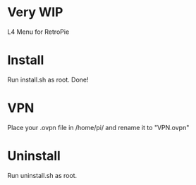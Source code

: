 # Very WIP

L4 Menu for RetroPie

# Install
Run install.sh as root.
Done!

# VPN
Place your .ovpn file in /home/pi/ and rename it to "VPN.ovpn"

# Uninstall
Run uninstall.sh as root.
